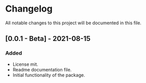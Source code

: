 # ChangelogAll notable changes to this project will be documented in this file.## [0.0.1 - Beta] - 2021-08-15### Added- License mit.- Readme documentation file.- Initial functionality of the package.